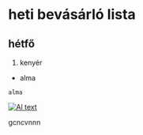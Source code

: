 # heti bevásárló lista
## hétfő
1. kenyér
- alma

```
alma
```
 [![Al text](image-2.png)](https://store.steampowered.com/app/1229490/ULTRAKILL/)

 gcncvnnn